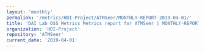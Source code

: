 ```yaml
---
layout: 'monthly'
permalink: '/metrics/HDI-Project/ATMSeer/MONTHLY-REPORT-2019-04-01/'
title: 'DAI Lab OSS Metrics Metrics report for ATMSeer | MONTHLY-REPORT-2019-04-01'
organization: 'HDI-Project'
repository: 'ATMSeer'
current_date: '2019-04-01'
---
```

